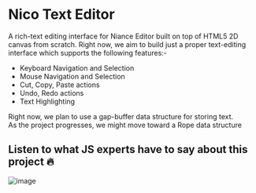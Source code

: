 # Nico Text Editor
A rich-text editing interface for Niance Editor built on top of HTML5 2D canvas from scratch.
Right now, we aim to build just a proper text-editing interface which supports the following features:-
- Keyboard Navigation and Selection
- Mouse Navigation and Selection
- Cut, Copy, Paste actions
- Undo, Redo actions
- Text Highlighting

Right now, we plan to use a gap-buffer data structure for storing text.<br>
As the project progresses, we might move toward a Rope data structure

## Listen to what JS experts have to say about this project 🔥
![image](https://github.com/user-attachments/assets/5074817b-28b8-43bc-82b5-64a3392518a5)
